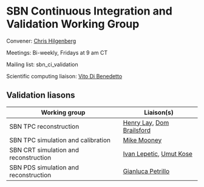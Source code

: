 # SBN Continuous Integration and Validation Working Group

Convener: [Chris Hilgenberg](mailto:chilgenb@umn.edu)

Meetings: Bi-weekly, Fridays at 9 am CT

Mailing list: sbn_ci_validation

Scientific computing liaison: [Vito Di Benedetto](mailto:vito@fnal.gov)

## Validation liasons

|       Working group                   |                            Liaison(s)                                                              |
| ------------------------------------- | -------------------------------------------------------------------------------------------------- |
| SBN TPC reconstruction                | [Henry Lay](mailto:h.lay@lancaster.ac.uk), [Dom Brailsford](mailto:d.brailsford@lancaster.ac.uk)   |
| SBN TPC simulation and calibration    | [Mike Mooney](mailto:mrmooney@colostate.edu )                                                      |
| SBN CRT simulation and reconstruction | [Ivan Lepetic](mailto:ivan.lepetic@rutgers.edu), [Umut Kose](mailto:umut.kose@cern.ch)             |
| SBN PDS simulation and reconstruction | [Gianluca Petrillo](mailto:petrillo@slac.stanford.edu)                                             |
